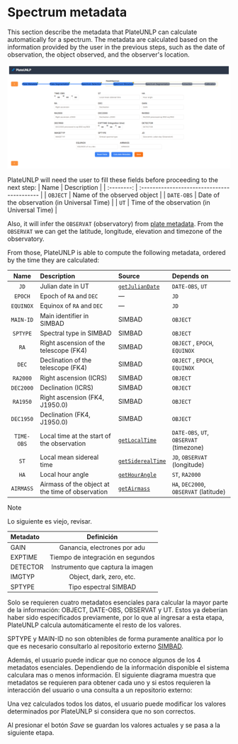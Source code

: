 # Spectrum metadata

This section describe the metadata that PlateUNLP can calculate automatically for a spectrum. The metadata are calculated based on the information provided by the user in the previous steps, such as the date of observation, the object observed, and the observer's location.

![Screenshot of the spectrum metaedata form](./SpectrumMetadata.png)

PlateUNLP will need the user to fill these fields before proceeding to the next step:
|    Name    | Description                                 |
| :--------: | :------------------------------------------ |
|  `OBJECT`  | Name of the observed object                 |
| `DATE-OBS` | Date of the observation (in Universal Time) |
|    `UT`    | Time of the observation (in Universal Time) |

Also, it will infer the `OBSERVAT` (observatory) from [plate metadata](../plate-metadata/index.md). From the `OBSERVAT` we can get the latitude, longitude, elevation and timezone of the observatory.

From those, PlateUNLP is able to compute the following metadata, ordered by the time they are calculated:

|    Name    | Description                                      | Source                                                                  | Depends on                              |
| :--------: | :----------------------------------------------- | :---------------------------------------------------------------------- | :-------------------------------------- |
|    `JD`    | Julian date in UT                                | [`getJulianDate`](../reference/astronomical/index.md#getjuliandate)     | `DATE-OBS`, `UT`                        |
|  `EPOCH`   | Epoch of `RA` and `DEC`                          | —                                                                       | `JD`                                    |
| `EQUINOX`  | Equinox of `RA` and `DEC`                        | —                                                                       | `JD`                                    |
| `MAIN-ID`  | Main identifier in SIMBAD                        | SIMBAD                                                                  | `OBJECT`                                |
|  `SPTYPE`  | Spectral type in SIMBAD                          | SIMBAD                                                                  | `OBJECT`                                |
|    `RA`    | Right ascension of the telescope (FK4)           | SIMBAD                                                                  | `OBJECT` , `EPOCH`, `EQUINOX`           |
|   `DEC`    | Declination of the telescope (FK4)               | SIMBAD                                                                  | `OBJECT` , `EPOCH`, `EQUINOX`           |
|  `RA2000`  | Right ascension (ICRS)                           | SIMBAD                                                                  | `OBJECT`                                |
| `DEC2000`  | Declination (ICRS)                               | SIMBAD                                                                  | `OBJECT`                                |
|  `RA1950`  | Right ascension (FK4, J1950.0)                   | SIMBAD                                                                  | `OBJECT`                                |
| `DEC1950`  | Declination (FK4, J1950.0)                       | SIMBAD                                                                  | `OBJECT`                                |
| `TIME-OBS` | Local time at the start of the observation       | [`getLocalTime`](../reference/astronomical/index.md#getlocaltime)       | `DATE-OBS`, `UT`, `OBSERVAT` (timezone) |
|    `ST`    | Local mean sidereal time                         | [`getSiderealTime`](../reference/astronomical/index.md#getsiderealtime) | `JD`, `OBSERVAT` (longitude)            |
|    `HA`    | Local hour angle                                 | [`getHourAngle`](../reference/astronomical/index.md#gethourangle)       | `ST`, `RA2000`                          |
| `AIRMASS`  | Airmass of the object at the time of observation | [`getAirmass`](../reference/astronomical/index.md#getairmass)           | `HA`, `DEC2000`, `OBSERVAT` (latitude)  |


> [!NOTE]
> Lo siguiente es viejo, revisar.

| Metadato |            Definición             |
| :------- | :-------------------------------: |
| GAIN     |   Ganancia, electrones por adu    |
| EXPTIME  | Tiempo de integración en segundos |
| DETECTOR | Instrumento que captura la imagen |
| IMGTYP   |     Object, dark, zero, etc.      |
| SPTYPE   |       Tipo espectral SIMBAD       |

Solo se requieren cuatro metadatos esenciales para calcular la mayor parte de la información: OBJECT, DATE-OBS, OBSERVAT y UT. Estos ya deberían haber sido especificados previamente, por lo que al ingresar a esta etapa, PlateUNLP calcula automáticamente el resto de los valores.

SPTYPE y MAIN-ID no son obtenibles de forma puramente analítica por lo que es necesario consultarlo al repositorio externo [SIMBAD](https://simbad.cfa.harvard.edu/simbad/).

Además, el usuario puede indicar que no conoce algunos de los 4 metadatos esenciales. Dependiendo de la información disponible el sistema calculara mas o menos información. El siguiente diagrama muestra que metadatos se requieren para obtener cada uno  y si estos requieren la interacción del usuario o una consulta a un repositorio externo:

Una vez calculados todos los datos, el usuario puede modificar los valores determinados por PlateUNLP si considera que no son correctos.

Al presionar el botón _Save_ se guardan los valores actuales y se pasa a la siguiente etapa.